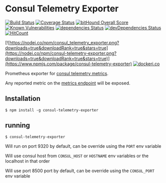 # Consul Telemetry Exporter
[![Build Status](https://api.travis-ci.org/SWCE/consul_telemetry_exporter.svg?branch=master)](http://travis-ci.org/SWCE/consul_telemetry_exporter)
[![Coverage Status](https://coveralls.io/repos/github/SWCE/consul_telemetry_exporter/badge.svg)](https://coveralls.io/github/SWCE/consul_telemetry_exporter)
[![bitHound Overall Score](https://www.bithound.io/github/SWCE/consul_telemetry_exporter/badges/score.svg)](https://www.bithound.io/github/SWCE/consul_telemetry_exporter)
[![Known Vulnerabilities](https://snyk.io/test/github/SWCE/consul_telemetry_exporter/badge.svg)](https://snyk.io/test/github/SWCE/consul_telemetry_exporter)
[![dependencies Status](https://david-dm.org/SWCE/consul_telemetry_exporter/status.svg)](https://david-dm.org/SWCE/consul_telemetry_exporter)
[![devDependencies Status](https://david-dm.org/SWCE/consul_telemetry_exporter/dev-status.svg)](https://david-dm.org/SWCE/consul_telemetry_exporter?type=dev)
[![HitCount](http://hits.dwyl.io/SWCE/consul_telemetry_exporter.svg)](http://hits.dwyl.io/SWCE/consul_telemetry_exporter)

[![https://nodei.co/npm/consul_telemetry_exporter.png?downloads=true&downloadRank=true&stars=true](https://nodei.co/npm/consul-telemetry-exporter.png?downloads=true&downloadRank=true&stars=true)](https://www.npmjs.com/package/consul-telemetry-exporter)
[![dockeri.co](http://dockeri.co/image/swce/consul_telemetry_exporter)](https://registry.hub.docker.com/swce/consul_telemetry_exporter/)

Prometheus exporter for [consul telemetry metrics](https://www.consul.io/docs/agent/telemetry.html).

Any reported metric on the [metrics endpoint](https://www.consul.io/api/agent.html#view-metrics) will be exposed.

## Installation

    $ npm install -g consul-telemetry-exporter

## running

    $ consul-telemetry-exporter
    
Will run on port 9320 by default, can be override using the `PORT` env variable

Will use consul host from `CONSUL_HOST` or `HOSTNAME` env variables or the localhost in that order

Will use port 8500 port by default, can be override using the `CONSUL_PORT` env variable
